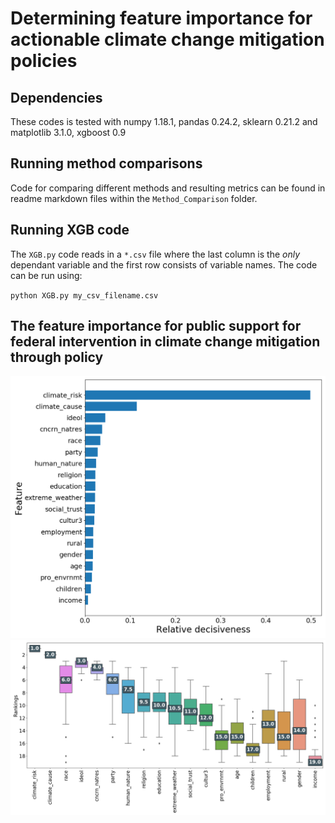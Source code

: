 # Determining feature importance for actionable climate change mitigation policies

## Dependencies
These codes is tested with numpy 1.18.1, pandas 0.24.2, sklearn 0.21.2 and matplotlib 3.1.0, xgboost 0.9

## Running method comparisons
Code for comparing different methods and resulting metrics can be found in readme markdown files within the `Method_Comparison` folder.

## Running XGB code
The `XGB.py` code reads in a `*.csv` file where the last column is the _only_ dependant variable and the first row consists of variable names. The code can be run using:

`python XGB.py my_csv_filename.csv`

## The feature importance for public support for federal intervention in climate change mitigation through policy

![Relative decisiveness](https://github.com/Romit-Maulik/Climate_Change_Importance/blob/master/federal/federal.png "Relative decisiveness")
![Fold Rankings](https://github.com/Romit-Maulik/Climate_Change_Importance/blob/master/federal/federal_RD.png "Fold ranking boxplots")
